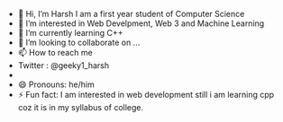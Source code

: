 - 👋 Hi, I’m Harsh I am a first year student of Computer Science 
- 👀 I’m interested in Web Develpment, Web 3 and Machine Learning
- 🌱 I’m currently learning C++
- 💞️ I’m looking to collaborate on ...
- 📫 How to reach me
- Twitter : @geeky1_harsh
- 
- 😄 Pronouns: he/him
- ⚡ Fun fact: I am interested in web development still i am learning cpp coz it is in my syllabus of college.

<!---
justharsh11/justharsh11 is a ✨ special ✨ repository because its `README.md` (this file) appears on your GitHub profile.
You can click the Preview link to take a look at your changes.
--->

